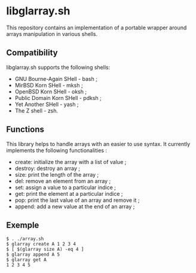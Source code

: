 # libglarray.sh

This repository contains an implementation of a portable wrapper around arrays manipulation in various shells.

## Compatibility

libglarray.sh supports the following shells:

* GNU Bourne-Again SHell - bash ;
* MirBSD Korn SHell - mksh ;
* OpenBSD Korn SHell - oksh ;
* Public Domain Korn SHell - pdksh ;
* Yet Another SHell - yash ;
* The Z shell - zsh.

## Functions

This library helps to handle arrays with an easier to use syntax.
It currently implements the following functionalities :

* create: initialize the array with a list of value ;
* destroy: destroy an array ;
* size: print the length of the array ;
* del: remove an element from an array ;
* set: assign a value to a particular indice ;
* get: print the element at a particular indice ;
* pop: print the last value of an array and remove it ;
* append: add a new value at the end of an array ;

## Exemple

    $ . ./array.sh
    $ glarray create A 1 2 3 4
    $ [ $(glarray size A) -eq 4 ]
    $ glarray append A 5
    $ glarray get A
    1 2 3 4 5
